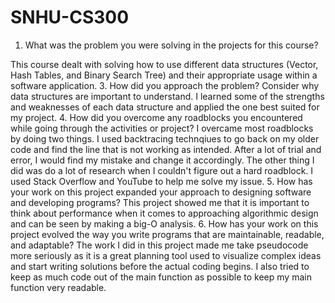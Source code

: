 # SNHU-CS300
1. What was the problem you were solving in the projects for this course?

This course dealt with solving how to use different data structures (Vector, Hash Tables, and Binary Search Tree) and their appropriate usage within a software application.
3. How did you approach the problem? Consider why data structures are important to understand.
I learned some of the strengths and weaknesses of each data structure and applied the one best suited for my project.
4. How did you overcome any roadblocks you encountered while going through the activities or project?
I overcame most roadblocks by doing two things. I used backtracing technqiues to go back on my older code and find the line that is not working as intended. After a lot of trial and error, I would find my mistake and change it accordingly. The other thing I did was do a lot of research when I couldn't figure out a hard roadblock. I used Stack Overflow and YouTube to help me solve my issue.
5. How has your work on this project expanded your approach to designing software and developing programs?
This project showed me that it is important to think about performance when it comes to approaching algorithmic design and can be seen by making a big-O analysis.
6. How has your work on this project evolved the way you write programs that are maintainable, readable, and adaptable?
The work I did in this project made me take pseudocode more seriously as it is a great planning tool used to visualize complex ideas and start writing solutions before the actual coding begins. I also tried to keep as much code out of the main function as possible to keep my main function very readable. 
